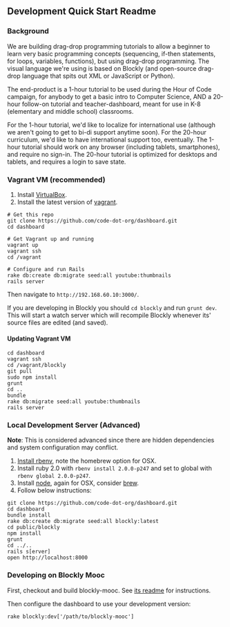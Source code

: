 ## Development Quick Start Readme

### Background
We are building drag-drop programming tutorials to allow a beginner to learn very basic programming concepts (sequencing, if-then statements, for loops, variables, functions), but using drag-drop programming.
The visual language we're using is based on Blockly (and open-source drag-drop language that spits out XML or JavaScript or Python). 


The end-product is a 1-hour tutorial to be used during the Hour of Code campaign, for anybody to get a basic intro to Computer Science, AND a 20-hour follow-on tutorial and teacher-dashboard, meant for use in K-8 (elementary and middle school) classrooms.

For the 1-hour tutorial, we'd like to localize for international use (although we aren't going to get to bi-di support anytime soon). For the 20-hour curriculum, we'd like to have international support too, eventually.
The 1-hour tutorial should work on any browser (including tablets, smartphones), and require no sign-in. The 20-hour tutorial is optimized for desktops and tablets, and requires a login to save state.

### Vagrant VM (recommended)

1. Install [VirtualBox](https://www.virtualbox.org/wiki/Downloads).
2. Install the latest version of [vagrant](http://downloads.vagrantup.com/).

```shell
# Get this repo
git clone https://github.com/code-dot-org/dashboard.git
cd dashboard

# Get Vagrant up and running
vagrant up
vagrant ssh
cd /vagrant

# Configure and run Rails
rake db:create db:migrate seed:all youtube:thumbnails
rails server
```

Then navigate to `http://192.168.60.10:3000/`.

If you are developing in Blockly you should `cd blockly` and run `grunt dev`. This will start a watch server which will recompile Blockly whenever its' source files are edited (and saved).

#### Updating Vagrant VM
```shell
cd dashboard
vagrant ssh
cd /vagrant/blockly
git pull
sudo npm install
grunt
cd ..
bundle
rake db:migrate seed:all youtube:thumbnails
rails server
```
### Local Development Server (Advanced)

__Note__: This is considered advanced since there are hidden dependencies and system configuration may conflict.

1. [Install rbenv](https://github.com/sstephenson/rbenv#installation), note the homebrew option for OSX.
2. Install ruby 2.0 with `rbenv install 2.0.0-p247` and set to global with `rbenv global 2.0.0-p247`.
3. Install [node](http://nodejs.org/download/), again for OSX, consider [brew](http://madebyhoundstooth.com/blog/install-node-with-homebrew-on-os-x/).
4. Follow below instructions:

```shell
git clone https://github.com/code-dot-org/dashboard.git
cd dashboard
bundle install
rake db:create db:migrate seed:all blockly:latest
cd public/blockly
npm install
grunt
cd ../..
rails s[erver]
open http://localhost:8000
```

### Developing on Blockly Mooc

First, checkout and build blockly-mooc. See [its readme][1] for instructions.

Then configure the dashboard to use your development version:

```shell
rake blockly:dev['/path/to/blockly-mooc']
```

[1]: https://github.com/code-dot-org/blockly/blob/master/README.md
